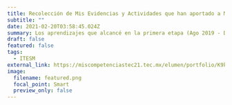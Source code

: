```yaml
---
title: Recolección de Mis Evidencias y Actividades que han aportado a Mi Desarrollo
subtitle: ""
date: 2021-02-20T03:58:45.024Z
summary: Los aprendizajes que alcancé en la primera etapa (Ago 2019 - Dic 2020) de mi preparación profesional
draft: false
featured: false
tags:
  - ITESM
external_link: https://miscompetenciastec21.tec.mx/elumen/portfolio/K9krQbCe0nU2lbE
image:
  filename: featured.png
  focal_point: Smart
  preview_only: false
---
```

